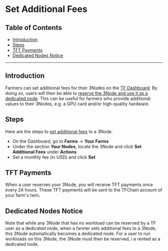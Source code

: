 <h1>Set Additional Fees</h1>

<h2>Table of Contents</h2>

- [Introduction](#introduction)
- [Steps](#steps)
- [TFT Payments](#tft-payments)
- [Dedicated Nodes Notice](#dedicated-nodes-notice)

***

## Introduction

Farmers can set additional fees for their 3Nodes on the [TF Dashboard](https://dashboard.grid.tf/). By doing so, users will then be able to [reserve the 3Node and use it as a dedicated node](../../dashboard/deploy/dedicated_machines.md).
This can be useful for farmers who provide additional values to their 3Nodes, e.g. a GPU card and/or high-quality hardware.

## Steps

Here are the steps to [set additional fees](../../dashboard/farms/your_farms.md#extra-fees) to a 3Node. 

* On the Dashboard, go to **Farms** -> **Your Farms**
* Under the section **Your Nodes**, locate the 3Node and click **Set Additional Fees** under **Actions**
* Set a monthly fee (in USD) and click **Set**

## TFT Payments

When a user reserves your 3Node, you will receive TFT payments once every 24 hours. These TFT payments will be sent to the TFChain account of your farm's twin.

## Dedicated Nodes Notice

Note that while any 3Node that has no workload can be reserved by a TF user as a dedicated node, when a farmer sets additional fees to a 3Node, this 3Node automatically becomes a dedicated node. For a user to run workloads on this 3Node, the 3Node must then be reserved, i.e rented as a dedicated node.